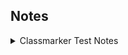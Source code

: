 ## Notes 
<details>
  <summary>Classmarker Test Notes</summary>
  <br>
  
  - PGP Key servers are public
  - DNS brute force can bypass IDP/IPS if slow enough as it can look like legit queries
  - nmap zone transfers would be detected by IPS
  - MBSA (Microsoft Baseline Security Analyzer) is free and would be used to check a windows server for security issues and give the most deail about it, as its ran with admin rights. (nessus and other vuln tools would give les details on patches installed)
  - MySQL = 3306
  - Oracle = 1521
  - Postgres = 5432
  - Microsoft SQL = 1433/1434
  - During investigation, if no login fails occured but last login was at weird time, most likley compromise
  -  Detection systems (honeypots) placed in otherwise unused network space will detect scans that blindly traverse IP ranges. Since no public services are listed, attackers who scan this range can be presumed to be hostile and are often immediately blocked by security devices that protect production systems.
  - Fast flux is a DNS technique used by botnets to hide phishing and malware delivery sites behind an ever-changing network of compromised hosts acting as proxies.
  - Decomposition diagram that maps the high-level functions to lower-level components. This will allow her to better understand how the malware package works and may help her identify areas she should focus on.
  - Trend = 
  - Heuristic = identify malware by examining the code in a virus program and analyzing the program's structure. A heuristic antivirus app using this detection method might run a process that simulates actually running the code it’s examining. When it does that, the antivirus app seeks to identify additional code logic that may help it determine if the suspected virus is really a threat.
  - Behavior = In comparason to what a thing usually would do. If you install an antivirus app that uses behavior detection, it watches your operating system, searching for suspicious events. For instance, if the antivirus program witnesses an attempt to change or modify a file or communicate over the Web, it may take action and warn you of the threat. It may also block the threat depending on how you adjust its security settings.
  - static analysis, which is analysis performed without running code. 
  - When endpoints are connected without a network control point between them, a host-based solution is required. In this case, Lucca’s specific requirement is to prevent attacks, rather than simply detect them, meaning that a HIPS is required to meet his needs. 
  - The best way to limit spam is to use a privacy or proxy service to register the domain. Many, if not most, popular registration services offer a privacy service, sometimes at an extra charge. Unfortunately, if a domain was previously registered before privacy services or proxies are used, that information can be looked up and used.
  -  A review of operational controls will often look at change management, separation of duties and other personnel controls, and process-based controls. Many administrative controls are part of an operational control review. These are sometimes conducted as Service Organization Control (SOC) audits with SOC 1, 2, and 3 reports generated depending on the level and depth of the assessment.
  - nmap’s Common Platform Enumeration is a standardized way to name applications, operating systems, and hardware. CPE output starts with cpe:/a for applications, /h for hardware, and /o for operating systems.
  - As attacks succeed, they will often create additional opportunities for discovery, resulting in more attacks. Planning the test itself, as well as the final reporting phase, should occur only once per penetration test.
  - Automated shunning, whether via an IPS or other technology, can block attackers but can also prevent penetration testers from being able to conduct scans or attacks. When planning a white-box penetration test, it is typical to discuss the presence of technologies that may block or limit the test and to either work around them or to disable them for the tester’s IP addresses if they are not directly in scope.
  - Back-off algorithm is a collision resolution mechanism which is used in random access MAC protocols (CSMA/CD). This algorithm is generally used in Ethernet to schedule re-transmissions after collisions.
  - auto shunning: Issuing the shun command blocks connections from an attacking host automatically(I.e IPS or other).
  - SIEM systems typically provide alerting, event and log correlation, compliance data gathering and reporting, data and log aggregation, and data retention capabilities. This also means that they can be used for forensic analysis as they should be designed to provide a secure copy of data. 
  - The three objectives of cybersecurity are confidentiality, integrity, and availability. Hashing and the use of integrity monitoring tools like Tripwire are both techniques used to preserve integrity; in fact, file integrity monitoring tools typically use hashing to verify that files remain intact and unchanged.
  
</details>
